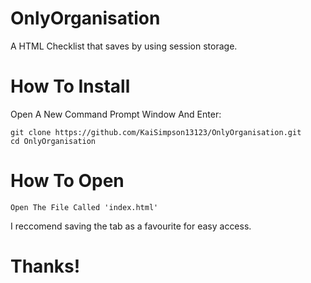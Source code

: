 # OnlyOrganisation
A HTML Checklist that saves by using session storage.
# How To Install
Open A New Command Prompt Window  And Enter:
```
git clone https://github.com/KaiSimpson13123/OnlyOrganisation.git
cd OnlyOrganisation
```
# How To Open
```
Open The File Called 'index.html'
```
I reccomend saving the tab as a favourite for easy access.

# Thanks!
